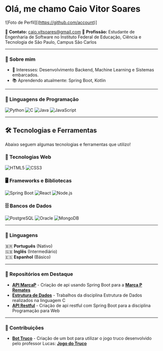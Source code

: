 # Olá, me chamo Caio Vitor Soares
![Foto de Perfil][(https://github.com/account)]  

📧 **Contato:** caio.vitsoares@gmail.com
💼 **Profissão:** Estudante de Engenharia de Software no Instituto Federal de Educação, Ciência e Tecnologia de São Paulo, Campus São Carlos

---

### 🚀 Sobre mim
- 🎯 Interesses: Desenvolvimento Backend, Machine Learning e Sistemas embarcados.
- 📚 Aprendendo atualmente: Spring Boot, Kotlin
  
---

### 🚀 Linguagens de Programação
![Python](https://img.shields.io/badge/Python-3776AB?style=for-the-badge&logo=python&logoColor=white)
![C](https://img.shields.io/badge/C-00599C?style=for-the-badge&logo=c&logoColor=white)
![Java](https://img.shields.io/badge/Java-ED8B00?style=for-the-badge&logo=openjdk&logoColor=white)
![JavaScript](https://img.shields.io/badge/JavaScript-F7DF1E?style=for-the-badge&logo=javascript&logoColor=black)

---

## 🛠️ Tecnologias e Ferramentas
Abaixo seguem algumas tecnologias e ferramentas que utilizo!

### 🔹 Tecnologias Web

![HTML5](https://img.shields.io/badge/HTML5-E34F26?style=for-the-badge&logo=html5&logoColor=white)
![CSS3](https://img.shields.io/badge/CSS3-1572B6?style=for-the-badge&logo=css3&logoColor=white)

### 🖥️ Frameworks e Bibliotecas

![Spring Boot](https://img.shields.io/badge/Spring%20Boot-6DB33F?style=for-the-badge&logo=springboot&logoColor=white)
![React](https://img.shields.io/badge/React-61DAFB?style=for-the-badge&logo=react&logoColor=black)
![Node.js](https://img.shields.io/badge/Node.js-339933?style=for-the-badge&logo=node.js&logoColor=white)

### 🗄️ Bancos de Dados

![PostgreSQL](https://img.shields.io/badge/PostgreSQL-336791?style=for-the-badge&logo=postgresql&logoColor=white)
![Oracle](https://img.shields.io/badge/Oracle-F80000?style=for-the-badge&logo=oracle&logoColor=white)
![MongoDB](https://img.shields.io/badge/MongoDB-47A248?style=for-the-badge&logo=mongodb&logoColor=white)

---

### 📜 Linguagens  
🇧🇷 **Português** (Nativo)  
🇬🇧 **Inglês** (Intermediário)  
🇪🇸 **Espanhol** (Básico)  

---

### 📂 Repositórios em Destaque  
- [**API MarcaP**](https://github.com/BenHurFerreira/Projeto-MarcaP.git) - Criação de api usando Spring Boot para a [**Marca P Remates**](https://marcapremates.com/)
- [**Estrutura de Dados**](https://github.com/Vitor0389/esdd.git) - Trabalhos da disciplina Estrutura de Dados realizados na linguagem C
- [**API Restful**](https://github.com/caio-soares13/API_conserto.git) - Criação de api restful com Spring Boot para a disciplina Programação para Web
---

### 🎯 Contribuições  
- [**Bot Truco**](https://github.com/caio-vitor13/CTruco.git) - Criação de um bot para utilizar o jogo truco desenvolvido pelo professor Lucas: [**Jogo do Truco**](https://github.com/lucas-ifsp/CTruco)
